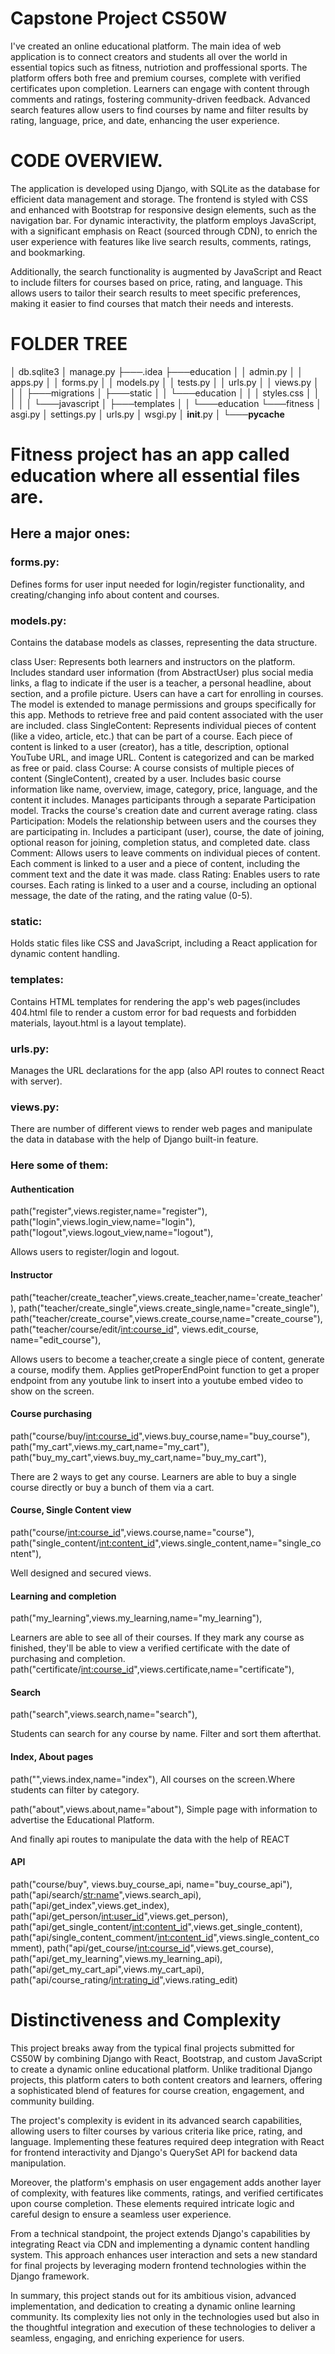 # Capstone Project CS50W

I've created an online educational platform.
The main idea of web application is to connect creators and students all over the world in essential topics such as fitness, nutriotion and proffessional sports.
The platform offers both free and premium courses, complete with verified certificates upon completion. Learners can engage with content through comments and ratings, fostering community-driven feedback. Advanced search features allow users to find courses by name and filter results by rating, language, price, and date, enhancing the user experience.

# CODE OVERVIEW.

The application is developed using Django, with SQLite as the database for efficient data management and storage. The frontend is styled with CSS and enhanced with Bootstrap for responsive design elements, such as the navigation bar. For dynamic interactivity, the platform employs JavaScript, with a significant emphasis on React (sourced through CDN), to enrich the user experience with features like live search results, comments, ratings, and bookmarking.

Additionally, the search functionality is augmented by JavaScript and React to include filters for courses based on price, rating, and language. This allows users to tailor their search results to meet specific preferences, making it easier to find courses that match their needs and interests.


# FOLDER TREE


│   db.sqlite3
│   manage.py
├───.idea
├───education
    │   │   admin.py
│   │   apps.py
│   │   forms.py
│   │   models.py
│   │   tests.py
│   │   urls.py
│   │   views.py
│   │
│   ├───migrations
│   ├───static
│   │   └───education
│   │       │   styles.css
│   │       │
│   │       └───javascript
│   ├───templates
│   │   └───education
└───fitness
    │   asgi.py
    │   settings.py
    │   urls.py
    │   wsgi.py
    │   __init__.py
    │
    └───__pycache__

# Fitness project has an app called education where all essential files are. 
## Here a major ones:
### forms.py:
Defines forms for user input needed for login/register functionality, and creating/changing info about content and courses.
### models.py:
Contains the database models as classes, representing the data structure.

  class User:
Represents both learners and instructors on the platform.
Includes standard user information (from AbstractUser) plus social media links, a flag to indicate if the user is a teacher, a personal headline, about section, and a profile picture.
Users can have a cart for enrolling in courses.
The model is extended to manage permissions and groups specifically for this app.
Methods to retrieve free and paid content associated with the user are included.
  class SingleContent:
Represents individual pieces of content (like a video, article, etc.) that can be part of a course.
Each piece of content is linked to a user (creator), has a title, description, optional YouTube URL, and image URL.
Content is categorized and can be marked as free or paid.
  class Course:
A course consists of multiple pieces of content (SingleContent), created by a user.
Includes basic course information like name, overview, image, category, price, language, and the content it includes.
Manages participants through a separate Participation model.
Tracks the course's creation date and current average rating.
  class Participation:
Models the relationship between users and the courses they are participating in.
Includes a participant (user), course, the date of joining, optional reason for joining, completion status, and completed date.
  class Comment:
Allows users to leave comments on individual pieces of content.
Each comment is linked to a user and a piece of content, including the comment text and the date it was made.
 class Rating:
Enables users to rate courses.
Each rating is linked to a user and a course, including an optional message, the date of the rating, and the rating value (0-5).

### static:	
Holds static files like CSS and JavaScript, including a React application for dynamic content handling.
### templates:
Contains HTML templates for rendering the app's web pages(includes 404.html file to render a custom error for bad requests and forbidden materials, layout.html is a layout template).

### urls.py:
Manages the URL declarations for the app (also API routes to connect React with server).
### views.py:
There are number of different views to render web pages and manipulate the data in database with the help of Django built-in feature.

### Here some of them:

#### Authentication

path("register",views.register,name="register"),
path("login",views.login_view,name="login"),
path("logout",views.logout_view,name="logout"),

Allows users to register/login and logout.

#### Instructor

path("teacher/create_teacher",views.create_teacher,name='create_teacher'),
path("teacher/create_single",views.create_single,name="create_single"),
path("teacher/create_course",views.create_course,name="create_course"),
path("teacher/course/edit/<int:course_id>", views.edit_course, name="edit_course"),

Allows users to become a teacher,create a single piece of content, generate a course, modify them.
Applies getProperEndPoint function to get a proper endpoint from any youtube link to insert into a youtube embed video to show on the screen.

#### Course purchasing
path("course/buy/<int:course_id>",views.buy_course,name="buy_course"),
path("my_cart",views.my_cart,name="my_cart"),
path("buy_my_cart",views.buy_my_cart,name="buy_my_cart"),

There are 2 ways to get any course. Learners are able to buy a single course directly or buy a bunch of them via a cart.

#### Course, Single Content view
path("course/<int:course_id>",views.course,name="course"),
path("single_content/<int:content_id>",views.single_content,name="single_content"),

Well designed and secured views.

#### Learning and completion

path("my_learning",views.my_learning,name="my_learning"),

Learners are able to see all of their courses.
If they mark any course as finished, they'll be able to view a verified certificate with the date of purchasing and completion.
path("certificate/<int:course_id>",views.certificate,name="certificate"),

#### Search
path("search",views.search,name="search"),

Students can search for any course by name. Filter and sort them afterthat.

#### Index, About pages
path("",views.index,name="index"),
All courses on the screen.Where students can filter by category.

path("about",views.about,name="about"),
Simple page with information to advertise the Educational Platform.

And finally api routes to manipulate the data with the help of REACT
#### API
path("course/buy", views.buy_course_api, name="buy_course_api"),
path("api/search/<str:name>",views.search_api),
path("api/get_index",views.get_index),
path("api/get_person/<int:user_id>",views.get_person),
path("api/get_single_content/<int:content_id>",views.get_single_content),
path("api/single_content_comment/<int:content_id>",views.single_content_comment),
path("api/get_course/<int:course_id>",views.get_course),
path("api/get_my_learning",views.my_learning_api),
path("api/get_my_cart_api",views.my_cart_api),
path("api/course_rating/<int:rating_id>",views.rating_edit)

# Distinctiveness and Complexity
This project breaks away from the typical final projects submitted for CS50W by combining Django with React, Bootstrap, and custom JavaScript to create a dynamic online educational platform. Unlike traditional Django projects, this platform caters to both content creators and learners, offering a sophisticated blend of features for course creation, engagement, and community building.

The project's complexity is evident in its advanced search capabilities, allowing users to filter courses by various criteria like price, rating, and language. Implementing these features required deep integration with React for frontend interactivity and Django's QuerySet API for backend data manipulation.

Moreover, the platform's emphasis on user engagement adds another layer of complexity, with features like comments, ratings, and verified certificates upon course completion. These elements required intricate logic and careful design to ensure a seamless user experience.

From a technical standpoint, the project extends Django's capabilities by integrating React via CDN and implementing a dynamic content handling system. This approach enhances user interaction and sets a new standard for final projects by leveraging modern frontend technologies within the Django framework.

In summary, this project stands out for its ambitious vision, advanced implementation, and dedication to creating a dynamic online learning community. Its complexity lies not only in the technologies used but also in the thoughtful integration and execution of these technologies to deliver a seamless, engaging, and enriching experience for users.
